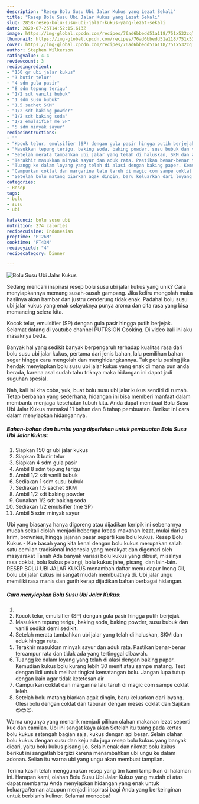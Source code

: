 ```yaml
---
description: "Resep Bolu Susu Ubi Jalar Kukus yang Lezat Sekali"
title: "Resep Bolu Susu Ubi Jalar Kukus yang Lezat Sekali"
slug: 2858-resep-bolu-susu-ubi-jalar-kukus-yang-lezat-sekali
date: 2020-07-25T14:52:15.613Z
image: https://img-global.cpcdn.com/recipes/76ad6bbedd51a118/751x532cq70/bolu-susu-ubi-jalar-kukus-foto-resep-utama.jpg
thumbnail: https://img-global.cpcdn.com/recipes/76ad6bbedd51a118/751x532cq70/bolu-susu-ubi-jalar-kukus-foto-resep-utama.jpg
cover: https://img-global.cpcdn.com/recipes/76ad6bbedd51a118/751x532cq70/bolu-susu-ubi-jalar-kukus-foto-resep-utama.jpg
author: Stephen Wilkerson
ratingvalue: 4.4
reviewcount: 3
recipeingredient:
- "150 gr ubi jalar kukus"
- "3 butir telur"
- "4 sdm gula pasir"
- "8 sdm tepung terigu"
- "1/2 sdt vanili bubuk"
- "1 sdm susu bubuk"
- "1.5 sachet SKM"
- "1/2 sdt baking powder"
- "1/2 sdt baking soda"
- "1/2 emulsifier me SP"
- "5 sdm minyak sayur"
recipeinstructions:
- ""
- "Kocok telur, emulsifier (SP) dengan gula pasir hingga putih berjejak"
- "Masukkan tepung terigu, baking soda, baking powder, susu bubuk dan vanili sedikit demi sedikit."
- "Setelah merata tambahkan ubi jalar yang telah di haluskan, SKM dan aduk hingga rata."
- "Terakhir masukkan minyak sayur dan aduk rata. Pastikan benar-benar tercampur rata dan tidak ada yang tertinggal dibawah."
- "Tuangg ke dalam loyang yang telah di alasi dengan baking paper. Kemudian kukus bolu kurang lebih 30 menit atau sampe matang. Test dengan lidi untuk melihat tingkat kematangan bolu. Jangan lupa tutup dengan kain agar tidak ketetesan air"
- "Campurkan coklat dan margarine lalu taruh di magic com sampe coklat leleh."
- "Setelah bolu matang biarkan agak dingin, baru keluarkan dari loyang. Olesi bolu dengan coklat dan taburan dengan meses coklat dan Sajikan 😍😍😍."
categories:
- Resep
tags:
- bolu
- susu
- ubi

katakunci: bolu susu ubi 
nutrition: 274 calories
recipecuisine: Indonesian
preptime: "PT26M"
cooktime: "PT43M"
recipeyield: "4"
recipecategory: Dinner

---
```



![Bolu Susu Ubi Jalar Kukus](https://img-global.cpcdn.com/recipes/76ad6bbedd51a118/751x532cq70/bolu-susu-ubi-jalar-kukus-foto-resep-utama.jpg)

Sedang mencari inspirasi resep bolu susu ubi jalar kukus yang unik? Cara menyiapkannya memang susah-susah gampang. Jika keliru mengolah maka hasilnya akan hambar dan justru cenderung tidak enak. Padahal bolu susu ubi jalar kukus yang enak selayaknya punya aroma dan cita rasa yang bisa memancing selera kita.

Kocok telur, emulsifier (SP) dengan gula pasir hingga putih berjejak. Selamat datang di youtube channel PUTRSION Cooking. Di video kali ini aku masaknya beda.

Banyak hal yang sedikit banyak berpengaruh terhadap kualitas rasa dari bolu susu ubi jalar kukus, pertama dari jenis bahan, lalu pemilihan bahan segar hingga cara mengolah dan menghidangkannya. Tak perlu pusing jika hendak menyiapkan bolu susu ubi jalar kukus yang enak di mana pun anda berada, karena asal sudah tahu triknya maka hidangan ini dapat jadi suguhan spesial.


Nah, kali ini kita coba, yuk, buat bolu susu ubi jalar kukus sendiri di rumah. Tetap berbahan yang sederhana, hidangan ini bisa memberi manfaat dalam membantu menjaga kesehatan tubuh kita. Anda dapat membuat Bolu Susu Ubi Jalar Kukus memakai 11 bahan dan 8 tahap pembuatan. Berikut ini cara dalam menyiapkan hidangannya.

<!--inarticleads1-->

##### Bahan-bahan dan bumbu yang diperlukan untuk pembuatan Bolu Susu Ubi Jalar Kukus:

1. Siapkan 150 gr ubi jalar kukus
1. Siapkan 3 butir telur
1. Siapkan 4 sdm gula pasir
1. Ambil 8 sdm tepung terigu
1. Ambil 1/2 sdt vanili bubuk
1. Sediakan 1 sdm susu bubuk
1. Sediakan 1.5 sachet SKM
1. Ambil 1/2 sdt baking powder
1. Gunakan 1/2 sdt baking soda
1. Sediakan 1/2 emulsifier (me SP)
1. Ambil 5 sdm minyak sayur


Ubi yang biasanya hanya digoreng atau dijadikan keripik ini sebenarnya mudah sekali diolah menjadi beberapa kreasi makanan lezat, mulai dari es krim, brownies, hingga jajanan pasar seperti kue bolu kukus. Resep Bolu Kukus - Kue basah yang kita kenal dengan bolu kukus merupakan salah satu cemilan tradisional Indonesia yang merakyat dan digemari oleh masyarakat Tanah Ada banyak variasi bolu kukus yang dibuat, misalnya rasa coklat, bolu kukus pelangi, bolu kukus jahe, pisang, dan lain-lain. RESEP BOLU UBI JALAR KUKUS menambah daftar menu dapur Inong Gil, bolu ubi jalar kukus ini sangat mudah membuatnya di. Ubi jalar ungu memiliki rasa manis dan gurih kerap dijadikan bahan berbagai hidangan. 

<!--inarticleads2-->

##### Cara menyiapkan Bolu Susu Ubi Jalar Kukus:

1. 
1. Kocok telur, emulsifier (SP) dengan gula pasir hingga putih berjejak
1. Masukkan tepung terigu, baking soda, baking powder, susu bubuk dan vanili sedikit demi sedikit.
1. Setelah merata tambahkan ubi jalar yang telah di haluskan, SKM dan aduk hingga rata.
1. Terakhir masukkan minyak sayur dan aduk rata. Pastikan benar-benar tercampur rata dan tidak ada yang tertinggal dibawah.
1. Tuangg ke dalam loyang yang telah di alasi dengan baking paper. Kemudian kukus bolu kurang lebih 30 menit atau sampe matang. Test dengan lidi untuk melihat tingkat kematangan bolu. Jangan lupa tutup dengan kain agar tidak ketetesan air
1. Campurkan coklat dan margarine lalu taruh di magic com sampe coklat leleh.
1. Setelah bolu matang biarkan agak dingin, baru keluarkan dari loyang. Olesi bolu dengan coklat dan taburan dengan meses coklat dan Sajikan 😍😍😍.


Warna ungunya yang menarik menjadi pilihan olahan makanan lezat seperti kue dan camilan. Ubi ini sangat kaya akan Setelah itu tuang pada kertas bolu kukus setengah bagian saja, kukus dengan api besar. Selain olahan bolu kukus dengan susu dan keju ada juga resep bolu kukus yang banyak dicari, yaitu bolu kukus pisang ijo. Selain enak dan nikmat bolu kukus berikut ini sangatlah bergizi karena menambahkan ubi ungu ke dalam adonan. Selian itu warna ubi yang ungu akan membuat tampilan. 

Terima kasih telah menggunakan resep yang tim kami tampilkan di halaman ini. Harapan kami, olahan Bolu Susu Ubi Jalar Kukus yang mudah di atas dapat membantu Anda menyiapkan hidangan yang enak untuk keluarga/teman ataupun menjadi inspirasi bagi Anda yang berkeinginan untuk berbisnis kuliner. Selamat mencoba!
